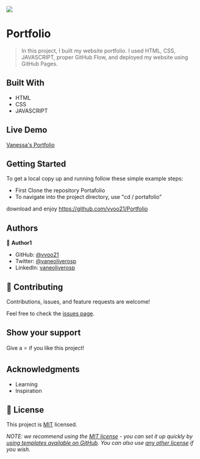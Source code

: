 ![](https://img.shields.io/badge/Microverse-blueviolet)

# Portfolio

> In this project, I built my website portfolio. I used HTML, CSS, JAVASCRIPT,  proper GitHub Flow, and deployed my website using GitHub Pages.


## Built With

- HTML
- CSS
- JAVASCRIPT

## Live Demo

[Vanessa's Portfolio](https://vvoo21.github.io/Portfolio/)

## Getting Started

To get a local copy up and running follow these simple example steps:

- First Clone the repository Portafolio
- To navigate into the project directory, use "cd / portafolio"

download and enjoy https://github.com/vvoo21/Portfolio

## Authors

👤 **Author1**

- GitHub: [@vvoo21](https://github.com/vvoo21)
- Twitter: [@vaneoliverosp](https://twitter.com/vaneoliverosp)
- LinkedIn: [vaneoliverosp](https://www.linkedin.com/in/vaneoliverosp/)


## 🤝 Contributing

Contributions, issues, and feature requests are welcome!

Feel free to check the [issues page](../../issues/).

## Show your support

Give a ⭐️ if you like this project!

## Acknowledgments

- Learning
- Inspiration

## 📝 License

This project is [MIT](./LICENSE) licensed.

_NOTE: we recommend using the [MIT license](https://choosealicense.com/licenses/mit/) - you can set it up quickly by [using templates available on GitHub](https://docs.github.com/en/communities/setting-up-your-project-for-healthy-contributions/adding-a-license-to-a-repository). You can also use [any other license](https://choosealicense.com/licenses/) if you wish._
